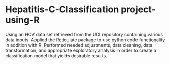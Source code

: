 # Hepatitis-C-Classification project-using-R
Using an HCV data set retrieved from the UCI repository containing various data inputs. Applied the Reticulate package to use python code functionality in addition with R. Performed needed adjustments, data cleaning, data transformation, and appropriate exploratory analysis in order to create a classification model that yields desirable results. 
